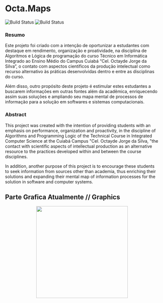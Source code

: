 # Octa.Maps  
![Build Status](https://img.shields.io/badge/-Octa--Maps-informational)
![Build Status](https://img.shields.io/badge/-Em--Produ%C3%A7%C3%A3o-brightgreen)

### Resumo 
Este projeto foi criado com a intenção de oportunizar a estudantes com destaque em rendimento, organização e proatividade, na disciplina de Algoritmos e Lógica de programação do curso Técnico em Informática Integrado ao Ensino Médio do Campus Cuiabá “Cel. Octayde Jorge da Silva”, o contato com aspectos científicos da produção intelectual como recurso alternativo às práticas desenvolvidas dentro e entre as disciplinas do curso.

Além disso, outro propósito deste projeto é estimular estes estudantes a buscarem informações em outras fontes além da acadêmica, enriquecendo assim suas soluções e ampliando seu mapa mental de processos de informação para a solução em softwares e sistemas computacionais.

### Abstract
This project was created with the intention of providing students with an emphasis on performance, organization and proactivity, in the discipline of Algorithms and Programming Logic of the Technical Course in Integrated Computer Science at the Cuiabá Campus "Cel. Octayde Jorge da Silva, "the contact with scientific aspects of intellectual production as an alternative resource to the practices developed within and between the course disciplines.

In addition, another purpose of this project is to encourage these students to seek information from sources other than academia, thus enriching their solutions and expanding their mental map of information processes for the solution in software and computer systems.

## Parte Grafica Atualmente // Graphics  
<div style="text-align:center">
  <img src="https://github.com/OctaMaps/OctaMaps/blob/master/src/screen.gif"  width="300">
</div>
